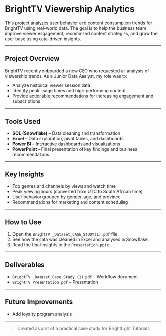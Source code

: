 # BrightTV Viewership Analytics

This project analyzes user behavior and content consumption trends for BrightTV using real-world data. The goal is to help the business team improve viewer engagement, recommend content strategies, and grow the user base using data-driven insights.

---

## Project Overview

BrightTV recently onboarded a new CEO who requested an analysis of viewership trends. As a Junior Data Analyst, my role was to:

- Analyze historical viewer session data
- Identify peak usage times and high-performing content
- Provide actionable recommendations for increasing engagement and subscriptions

---

## Tools Used

- **SQL (Snowflake)** – Data cleaning and transformation
- **Excel** – Data exploration, pivot tables, and dashboards
- **Power BI** – Interactive dashboards and visualizations
- **PowerPoint** – Final presentation of key findings and business recommendations

---

## Key Insights

- Top genres and channels by views and watch time
- Peak viewing hours (converted from UTC to South African time)
- User behavior grouped by gender, age, and province
- Recommendations for marketing and content scheduling

---

## How to Use

1. Open the `BrightTV _Dataset_CASE_STUDY(1).pdf` file.
2. See how the data was cleaned in Excel and analysed in Snowflake.
3. Read the final insights in the `Presentation.pptx`.

---

## Deliverables

- `BrightTV _Dataset_Case Study (1).pdf` – Workflow document
- `BrightTV Presentation.pdf` – Presentation

---

## Future Improvements

- Add loyalty program analysis
---

> Created as part of a practical case study for BrightLight Tutorials
